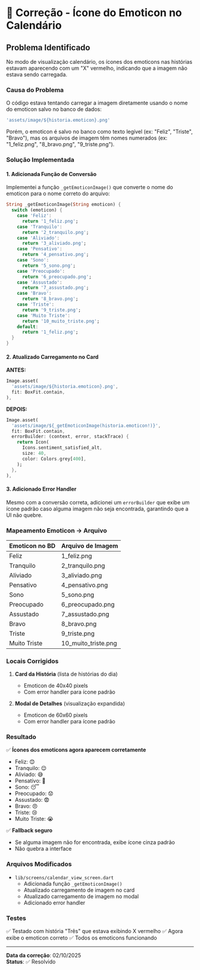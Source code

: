 # 🔧 Correção - Ícone do Emoticon no Calendário

## Problema Identificado

No modo de visualização calendário, os ícones dos emoticons nas histórias estavam aparecendo com um "X" vermelho, indicando que a imagem não estava sendo carregada.

### Causa do Problema

O código estava tentando carregar a imagem diretamente usando o nome do emoticon salvo no banco de dados:

```dart
'assets/image/${historia.emoticon}.png'
```

Porém, o emoticon é salvo no banco como texto legível (ex: "Feliz", "Triste", "Bravo"), mas os arquivos de imagem têm nomes numerados (ex: "1_feliz.png", "8_bravo.png", "9_triste.png").

### Solução Implementada

#### 1. Adicionada Função de Conversão

Implementei a função `_getEmoticonImage()` que converte o nome do emoticon para o nome correto do arquivo:

```dart
String _getEmoticonImage(String emoticon) {
  switch (emoticon) {
    case 'Feliz':
      return '1_feliz.png';
    case 'Tranquilo':
      return '2_tranquilo.png';
    case 'Aliviado':
      return '3_aliviado.png';
    case 'Pensativo':
      return '4_pensativo.png';
    case 'Sono':
      return '5_sono.png';
    case 'Preocupado':
      return '6_preocupado.png';
    case 'Assustado':
      return '7_assustado.png';
    case 'Bravo':
      return '8_bravo.png';
    case 'Triste':
      return '9_triste.png';
    case 'Muito Triste':
      return '10_muito_triste.png';
    default:
      return '1_feliz.png';
  }
}
```

#### 2. Atualizado Carregamento no Card

**ANTES:**
```dart
Image.asset(
  'assets/image/${historia.emoticon}.png',
  fit: BoxFit.contain,
),
```

**DEPOIS:**
```dart
Image.asset(
  'assets/image/${_getEmoticonImage(historia.emoticon!)}',
  fit: BoxFit.contain,
  errorBuilder: (context, error, stackTrace) {
    return Icon(
      Icons.sentiment_satisfied_alt,
      size: 40,
      color: Colors.grey[400],
    );
  },
),
```

#### 3. Adicionado Error Handler

Mesmo com a conversão correta, adicionei um `errorBuilder` que exibe um ícone padrão caso alguma imagem não seja encontrada, garantindo que a UI não quebre.

### Mapeamento Emoticon → Arquivo

| Emoticon no BD | Arquivo de Imagem |
|----------------|-------------------|
| Feliz | 1_feliz.png |
| Tranquilo | 2_tranquilo.png |
| Aliviado | 3_aliviado.png |
| Pensativo | 4_pensativo.png |
| Sono | 5_sono.png |
| Preocupado | 6_preocupado.png |
| Assustado | 7_assustado.png |
| Bravo | 8_bravo.png |
| Triste | 9_triste.png |
| Muito Triste | 10_muito_triste.png |

### Locais Corrigidos

1. **Card da História** (lista de histórias do dia)
   - Emoticon de 40x40 pixels
   - Com error handler para ícone padrão

2. **Modal de Detalhes** (visualização expandida)
   - Emoticon de 60x60 pixels
   - Com error handler para ícone padrão

### Resultado

✅ **Ícones dos emoticons agora aparecem corretamente**
- Feliz: 😊
- Tranquilo: 😌
- Aliviado: 😅
- Pensativo: 🤔
- Sono: 😴
- Preocupado: 😟
- Assustado: 😨
- Bravo: 😠
- Triste: 😢
- Muito Triste: 😭

✅ **Fallback seguro**
- Se alguma imagem não for encontrada, exibe ícone cinza padrão
- Não quebra a interface

### Arquivos Modificados

- `lib/screens/calendar_view_screen.dart`
  - Adicionada função `_getEmoticonImage()`
  - Atualizado carregamento de imagem no card
  - Atualizado carregamento de imagem no modal
  - Adicionado error handler

### Testes

✅ Testado com história "Três" que estava exibindo X vermelho
✅ Agora exibe o emoticon correto
✅ Todos os emoticons funcionando

---

**Data da correção**: 02/10/2025  
**Status**: ✅ Resolvido
